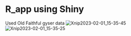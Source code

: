 # R_app using Shiny
Used Old Faithful gyser data
![Xnip2023-02-01_15-35-45](https://user-images.githubusercontent.com/67601359/216012921-098df34d-1ba2-4cdc-9b7d-2ec827d9582f.jpg)
![Xnip2023-02-01_15-35-25](https://user-images.githubusercontent.com/67601359/216012990-657a39df-4954-4a09-b00d-71cba5d3c749.jpg)
